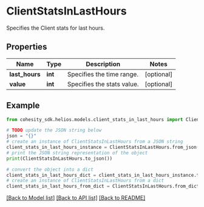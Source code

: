 # ClientStatsInLastHours

Specifies the Client stats for last hours.

## Properties

Name | Type | Description | Notes
------------ | ------------- | ------------- | -------------
**last_hours** | **int** | Specifies the time range. | [optional] 
**value** | **int** | Specifies the stats value. | [optional] 

## Example

```python
from cohesity_sdk.helios.models.client_stats_in_last_hours import ClientStatsInLastHours

# TODO update the JSON string below
json = "{}"
# create an instance of ClientStatsInLastHours from a JSON string
client_stats_in_last_hours_instance = ClientStatsInLastHours.from_json(json)
# print the JSON string representation of the object
print(ClientStatsInLastHours.to_json())

# convert the object into a dict
client_stats_in_last_hours_dict = client_stats_in_last_hours_instance.to_dict()
# create an instance of ClientStatsInLastHours from a dict
client_stats_in_last_hours_from_dict = ClientStatsInLastHours.from_dict(client_stats_in_last_hours_dict)
```
[[Back to Model list]](../README.md#documentation-for-models) [[Back to API list]](../README.md#documentation-for-api-endpoints) [[Back to README]](../README.md)


